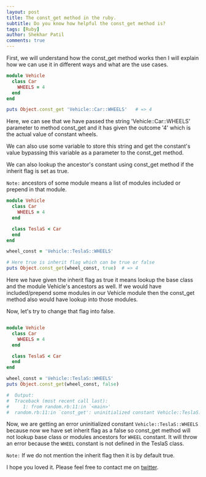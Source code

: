 ```yaml
---
layout: post
title: The const_get method in the ruby.
subtitle: Do you know how helpful the const_get method is?
tags: [Ruby]
author: Shekhar Patil
comments: true
---
```


First, we will understand how the const_get method works then I will explain how we can use it in different ways and what are the use cases.

```ruby
module Vehicle
  class Car
    WHEELS = 4
  end
end

puts Object.const_get 'Vehicle::Car::WHEELS'   # => 4
```

Here, we can see that we have passed the string 'Vehicle::Car::WHEELS' parameter to method const_get and it has given the outcome '4' which is the actual value of constant wheels.

We can also use some variable to store this string and get the constant's value bypassing this variable as a parameter to the const_get method.

We can also lookup the ancestor's constant using const_get method if the inherit flag is set as true.

``Note:`` ancestors of some module means a list of modules included or prepend in that module.

```ruby
module Vehicle
  class Car
    WHEELS = 4
  end

  class TeslaS < Car
  end
end

wheel_const = 'Vehicle::TeslaS::WHEELS'

# Here true is inherit flag which can be true or false
puts Object.const_get(wheel_const, true)  # => 4
```


Here we have given the inherit flag as true it means lookup the base class and the module Vehicle's ancestors as well. If we would have included/prepend some modules in our Vehicle module then the const_get method also would have lookup into those modules. 

Now, let's try to change that flag into false.

```ruby

module Vehicle
  class Car
    WHEELS = 4
  end

  class TeslaS < Car
  end
end

wheel_const = 'Vehicle::TeslaS::WHEELS'
puts Object.const_get(wheel_const, false)

#  Output:
#  Traceback (most recent call last):
#	  1: from random.rb:11:in `<main>'
#  random.rb:11:in `const_get': uninitialized constant Vehicle::TeslaS::WHEELS (NameError)
```

Now, we are getting an error uninitialized constant `Vehicle::TeslaS::WHEELS` because now we have set inherit flag as a false so const_get method will not lookup base class or modules ancestors for `WHEEL` constant. It will throw an error because the `WHEEL` constant is not defined in the TeslaS class.

``Note:`` If we do not mention the inherit flag then it is by default true.

I hope you loved it.
Please feel free to contact me on [twitter](https://twitter.com/Shekharpatil95).
